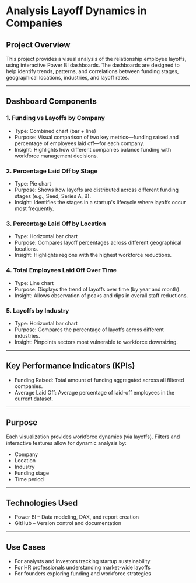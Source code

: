 # Analysis Layoff Dynamics in Companies

## Project Overview

This project provides a visual analysis of the relationship employee layoffs, using interactive Power BI dashboards. The dashboards are designed to help identify trends, patterns, and correlations between funding stages, geographical locations, industries, and layoff rates.

---

## Dashboard Components

### 1. Funding vs Layoffs by Company
- Type: Combined chart (bar + line)
- Purpose: Visual comparison of two key metrics—funding raised and percentage of employees laid off—for each company.
- Insight: Highlights how different companies balance funding with workforce management decisions.

### 2. Percentage Laid Off by Stage
- Type: Pie chart
- Purpose: Shows how layoffs are distributed across different funding stages (e.g., Seed, Series A, B).
- Insight: Identifies the stages in a startup's lifecycle where layoffs occur most frequently.

### 3. Percentage Laid Off by Location
- Type: Horizontal bar chart
- Purpose: Compares layoff percentages across different geographical locations.
- Insight: Highlights regions with the highest workforce reductions.

### 4. Total Employees Laid Off Over Time
- Type: Line chart
- Purpose: Displays the trend of layoffs over time (by year and month).
- Insight: Allows observation of peaks and dips in overall staff reductions.

### 5. Layoffs by Industry
- Type: Horizontal bar chart
- Purpose: Compares the percentage of layoffs across different industries.
- Insight: Pinpoints sectors most vulnerable to workforce downsizing.

---

## Key Performance Indicators (KPIs)

- Funding Raised: Total amount of funding aggregated across all filtered companies.
- Average Laid Off: Average percentage of laid-off employees in the current dataset.

---

## Purpose

Each visualization provides workforce dynamics (via layoffs). Filters and interactive features allow for dynamic analysis by:

- Company  
- Location  
- Industry  
- Funding stage  
- Time period  

---

## Technologies Used

- Power BI – Data modeling, DAX, and report creation  
- GitHub – Version control and documentation

---

## Use Cases

- For analysts and investors tracking startup sustainability  
- For HR professionals understanding market-wide layoffs  
- For founders exploring funding and workforce strategies
